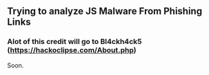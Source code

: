 ## Trying to analyze JS Malware From Phishing Links
### Alot of this credit will go to Bl4ckh4ck5 (https://hackoclipse.com/About.php)
Soon.

